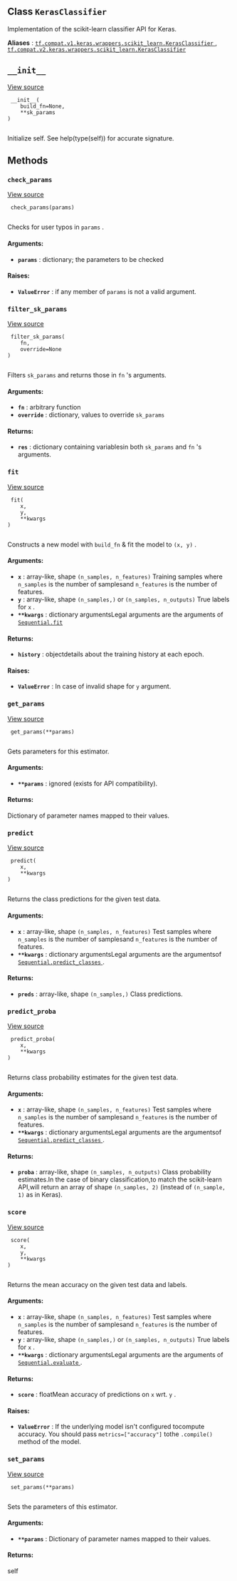 

## Class  `KerasClassifier` 
Implementation of the scikit-learn classifier API for Keras.

**Aliases** : [ `tf.compat.v1.keras.wrappers.scikit_learn.KerasClassifier` ](/api_docs/python/tf/keras/wrappers/scikit_learn/KerasClassifier), [ `tf.compat.v2.keras.wrappers.scikit_learn.KerasClassifier` ](/api_docs/python/tf/keras/wrappers/scikit_learn/KerasClassifier)

##  `__init__` 
[View source](https://github.com/tensorflow/tensorflow/blob/r2.0/tensorflow/python/keras/wrappers/scikit_learn.py#L74-L77)

```
 __init__(
    build_fn=None,
    **sk_params
)
 
```

Initialize self.  See help(type(self)) for accurate signature.

## Methods


###  `check_params` 
[View source](https://github.com/tensorflow/tensorflow/blob/r2.0/tensorflow/python/keras/wrappers/scikit_learn.py#L79-L106)

```
 check_params(params)
 
```

Checks for user typos in  `params` .

#### Arguments:
- **`params`** : dictionary; the parameters to be checked


#### Raises:
- **`ValueError`** : if any member of  `params`  is not a valid argument.


###  `filter_sk_params` 
[View source](https://github.com/tensorflow/tensorflow/blob/r2.0/tensorflow/python/keras/wrappers/scikit_learn.py#L170-L187)

```
 filter_sk_params(
    fn,
    override=None
)
 
```

Filters  `sk_params`  and returns those in  `fn` 's arguments.

#### Arguments:
- **`fn`** : arbitrary function
- **`override`** : dictionary, values to override  `sk_params` 


#### Returns:
- **`res`** : dictionary containing variablesin both  `sk_params`  and  `fn` 's arguments.


###  `fit` 
[View source](https://github.com/tensorflow/tensorflow/blob/r2.0/tensorflow/python/keras/wrappers/scikit_learn.py#L195-L223)

```
 fit(
    x,
    y,
    **kwargs
)
 
```

Constructs a new model with  `build_fn`  &amp; fit the model to  `(x, y)` .

#### Arguments:
- **`x`** : array-like, shape  `(n_samples, n_features)` Training samples where  `n_samples`  is the number of samplesand  `n_features`  is the number of features.
- **`y`** : array-like, shape  `(n_samples,)`  or  `(n_samples, n_outputs)` True labels for  `x` .
- **`**kwargs`** : dictionary argumentsLegal arguments are the arguments of [ `Sequential.fit` ](https://tensorflow.google.cn/api_docs/python/tf/keras/Model#fit)


#### Returns:
- **`history`** : objectdetails about the training history at each epoch.


#### Raises:
- **`ValueError`** : In case of invalid shape for  `y`  argument.


###  `get_params` 
[View source](https://github.com/tensorflow/tensorflow/blob/r2.0/tensorflow/python/keras/wrappers/scikit_learn.py#L108-L119)

```
 get_params(**params)
 
```

Gets parameters for this estimator.

#### Arguments:
- **`**params`** : ignored (exists for API compatibility).


#### Returns:
Dictionary of parameter names mapped to their values.

###  `predict` 
[View source](https://github.com/tensorflow/tensorflow/blob/r2.0/tensorflow/python/keras/wrappers/scikit_learn.py#L225-L242)

```
 predict(
    x,
    **kwargs
)
 
```

Returns the class predictions for the given test data.

#### Arguments:
- **`x`** : array-like, shape  `(n_samples, n_features)` Test samples where  `n_samples`  is the number of samplesand  `n_features`  is the number of features.
- **`**kwargs`** : dictionary argumentsLegal arguments are the argumentsof [ `Sequential.predict_classes` ](https://tensorflow.google.cn/api_docs/python/tf/keras/Sequential#predict_classes).


#### Returns:
- **`preds`** : array-like, shape  `(n_samples,)` Class predictions.


###  `predict_proba` 
[View source](https://github.com/tensorflow/tensorflow/blob/r2.0/tensorflow/python/keras/wrappers/scikit_learn.py#L244-L270)

```
 predict_proba(
    x,
    **kwargs
)
 
```

Returns class probability estimates for the given test data.

#### Arguments:
- **`x`** : array-like, shape  `(n_samples, n_features)` Test samples where  `n_samples`  is the number of samplesand  `n_features`  is the number of features.
- **`**kwargs`** : dictionary argumentsLegal arguments are the argumentsof [ `Sequential.predict_classes` ](https://tensorflow.google.cn/api_docs/python/tf/keras/Sequential#predict_classes).


#### Returns:
- **`proba`** : array-like, shape  `(n_samples, n_outputs)` Class probability estimates.In the case of binary classification,to match the scikit-learn API,will return an array of shape  `(n_samples, 2)` (instead of  `(n_sample, 1)`  as in Keras).


###  `score` 
[View source](https://github.com/tensorflow/tensorflow/blob/r2.0/tensorflow/python/keras/wrappers/scikit_learn.py#L272-L310)

```
 score(
    x,
    y,
    **kwargs
)
 
```

Returns the mean accuracy on the given test data and labels.

#### Arguments:
- **`x`** : array-like, shape  `(n_samples, n_features)` Test samples where  `n_samples`  is the number of samplesand  `n_features`  is the number of features.
- **`y`** : array-like, shape  `(n_samples,)`  or  `(n_samples, n_outputs)` True labels for  `x` .
- **`**kwargs`** : dictionary argumentsLegal arguments are the arguments of [ `Sequential.evaluate` ](https://tensorflow.google.cn/api_docs/python/tf/keras/Model#evaluate).


#### Returns:
- **`score`** : floatMean accuracy of predictions on  `x`  wrt.  `y` .


#### Raises:
- **`ValueError`** : If the underlying model isn't configured tocompute accuracy. You should pass  `metrics=["accuracy"]`  tothe  `.compile()`  method of the model.


###  `set_params` 
[View source](https://github.com/tensorflow/tensorflow/blob/r2.0/tensorflow/python/keras/wrappers/scikit_learn.py#L121-L132)

```
 set_params(**params)
 
```

Sets the parameters of this estimator.

#### Arguments:
- **`**params`** : Dictionary of parameter names mapped to their values.


#### Returns:
self

